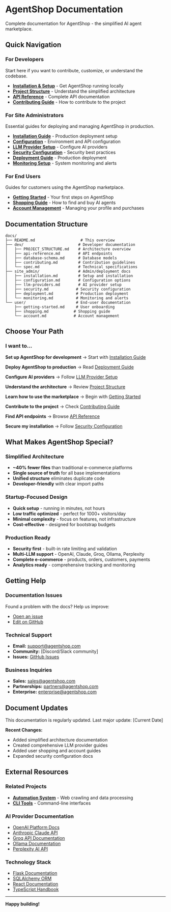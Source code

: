 # AgentShop Documentation

Complete documentation for AgentShop - the simplified AI agent marketplace.

## Quick Navigation

### **For Developers**
Start here if you want to contribute, customize, or understand the codebase.

- [**Installation & Setup**](site_admin/installation.md) - Get AgentShop running locally
- [**Project Structure**](dev/PROJECT_STRUCTURE.md) - Understand the simplified architecture  
- [**API Reference**](dev/api-reference.md) - Complete API documentation
- [**Contributing Guide**](dev/contributing.md) - How to contribute to the project

### **For Site Administrators**
Essential guides for deploying and managing AgentShop in production.

- [**Installation Guide**](site_admin/installation.md) - Production deployment setup
- [**Configuration**](site_admin/configuration.md) - Environment and API configuration
- [**LLM Provider Setup**](site_admin/llm-providers.md) - Configure AI providers
- [**Security Configuration**](site_admin/security.md) - Security best practices
- [**Deployment Guide**](site_admin/deployment.md) - Production deployment
- [**Monitoring Setup**](site_admin/monitoring.md) - System monitoring and alerts

### **For End Users**
Guides for customers using the AgentShop marketplace.

- [**Getting Started**](user/getting-started.md) - Your first steps on AgentShop
- [**Shopping Guide**](user/shopping.md) - How to find and buy AI agents
- [**Account Management**](user/account.md) - Managing your profile and purchases

## Documentation Structure

```
docs/
├── README.md                    # This overview
├── dev/                        # Developer documentation
│   ├── PROJECT_STRUCTURE.md    # Architecture overview
│   ├── api-reference.md        # API endpoints
│   ├── database-schema.md      # Database models
│   ├── contributing.md         # Contribution guidelines
│   └── spec.md                 # Technical specifications
├── site_admin/                 # Admin/deployment docs
│   ├── installation.md         # Setup and installation
│   ├── configuration.md        # Configuration options
│   ├── llm-providers.md        # AI provider setup
│   ├── security.md            # Security configuration
│   ├── deployment.md          # Production deployment
│   └── monitoring.md          # Monitoring and alerts
└── user/                      # End-user documentation
    ├── getting-started.md     # User onboarding
    ├── shopping.md           # Shopping guide
    └── account.md            # Account management
```

## Choose Your Path

### **I want to...**

**Set up AgentShop for development**
→ Start with [Installation Guide](site_admin/installation.md)

**Deploy AgentShop to production** 
→ Read [Deployment Guide](site_admin/deployment.md)

**Configure AI providers**
→ Follow [LLM Provider Setup](site_admin/llm-providers.md)

**Understand the architecture**
→ Review [Project Structure](dev/PROJECT_STRUCTURE.md)

**Learn how to use the marketplace**
→ Begin with [Getting Started](user/getting-started.md)

**Contribute to the project**
→ Check [Contributing Guide](dev/contributing.md)

**Find API endpoints**
→ Browse [API Reference](dev/api-reference.md)

**Secure my installation**
→ Follow [Security Configuration](site_admin/security.md)

## What Makes AgentShop Special?

### **Simplified Architecture**
- **~40% fewer files** than traditional e-commerce platforms
- **Single source of truth** for all base implementations
- **Unified structure** eliminates duplicate code
- **Developer-friendly** with clear import paths

### **Startup-Focused Design**
- **Quick setup** - running in minutes, not hours
- **Low traffic optimized** - perfect for 1000+ visitors/day  
- **Minimal complexity** - focus on features, not infrastructure
- **Cost-effective** - designed for bootstrap budgets

### **Production Ready**
- **Security first** - built-in rate limiting and validation
- **Multi-LLM support** - OpenAI, Claude, Groq, Ollama, Perplexity
- **Complete e-commerce** - products, orders, customers, payments
- **Analytics ready** - comprehensive tracking and monitoring

## Getting Help

### **Documentation Issues**
Found a problem with the docs? Help us improve:
- [Open an issue](https://github.com/yourorg/agentshop/issues/new?template=documentation.md)
- [Edit on GitHub](https://github.com/yourorg/agentshop/tree/main/docs)

### **Technical Support**
- **Email:** support@agentshop.com
- **Community:** [Discord/Slack community]
- **Issues:** [GitHub Issues](https://github.com/yourorg/agentshop/issues)

### **Business Inquiries**
- **Sales:** sales@agentshop.com  
- **Partnerships:** partners@agentshop.com
- **Enterprise:** enterprise@agentshop.com

## Document Updates

This documentation is regularly updated. Last major update: [Current Date]

**Recent Changes:**
- Added simplified architecture documentation
- Created comprehensive LLM provider guides
- Added user shopping and account guides
- Expanded security configuration docs

## External Resources

### **Related Projects**
- [**Automation System**](../automations/README.md) - Web crawling and data processing
- [**CLI Tools**](../cli/README.md) - Command-line interfaces

### **AI Provider Documentation**
- [OpenAI Platform Docs](https://platform.openai.com/docs)
- [Anthropic Claude API](https://docs.anthropic.com/)
- [Groq API Documentation](https://console.groq.com/docs)
- [Ollama Documentation](https://ollama.ai/docs)
- [Perplexity AI API](https://docs.perplexity.ai/)

### **Technology Stack**
- [Flask Documentation](https://flask.palletsprojects.com/)
- [SQLAlchemy ORM](https://docs.sqlalchemy.org/)
- [React Documentation](https://react.dev/)
- [TypeScript Handbook](https://www.typescriptlang.org/docs/)

---

**Happy building!**
